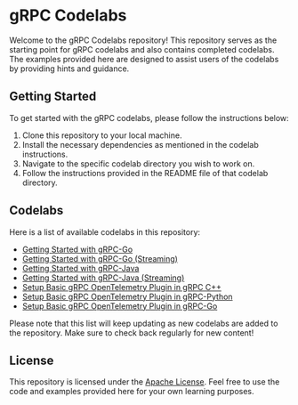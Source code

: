 # gRPC Codelabs

Welcome to the gRPC Codelabs repository! This repository serves as the starting
point for gRPC codelabs and also contains completed codelabs. The examples
provided here are designed to assist users of the codelabs by providing hints
and guidance.

## Getting Started

To get started with the gRPC codelabs, please follow the instructions below:

1. Clone this repository to your local machine.
2. Install the necessary dependencies as mentioned in the codelab instructions.
3. Navigate to the specific codelab directory you wish to work on.
4. Follow the instructions provided in the README file of that codelab directory.

## Codelabs

Here is a list of available codelabs in this repository:

- [Getting Started with gRPC-Go](codelabs/Getting_Started_with_gRPC_Go)
- [Getting Started with gRPC-Go (Streaming)](codelabs/Getting_Started_with_gRPC_Go_Streaming)
- [Getting Started with gRPC-Java](codelabs/Getting_Started_with_gRPC_Java)
- [Getting Started with gRPC-Java (Streaming)](codelabs/Getting_Started_with_gRPC_Java_Streaming)
- [Setup Basic gRPC OpenTelemetry Plugin in gRPC C++](codelabs/Setup_Basic_gRPC_OpenTelemetry_Plugin_in_gRPC_CPP)
- [Setup Basic gRPC OpenTelemetry Plugin in gRPC-Python](codelabs/Setup_Basic_gRPC_OpenTelemetry_Plugin_in_gRPC_Python)
- [Setup Basic gRPC OpenTelemetry Plugin in gRPC-Go](codelabs/Setup_Basic_OpenTelemetry_Plugin_in_gRPC_Go/)

Please note that this list will keep updating as new codelabs are added to the
repository. Make sure to check back regularly for new content!

## License

This repository is licensed under the [Apache License](LICENSE). Feel free to
use the code and examples provided here for your own learning purposes.
